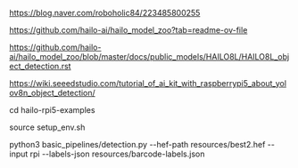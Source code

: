 https://blog.naver.com/roboholic84/223485800255

https://github.com/hailo-ai/hailo_model_zoo?tab=readme-ov-file

https://github.com/hailo-ai/hailo_model_zoo/blob/master/docs/public_models/HAILO8L/HAILO8L_object_detection.rst

https://wiki.seeedstudio.com/tutorial_of_ai_kit_with_raspberrypi5_about_yolov8n_object_detection/


cd hailo-rpi5-examples

source setup_env.sh


python3 basic_pipelines/detection.py --hef-path resources/best2.hef --input rpi --labels-json resources/barcode-labels.json

